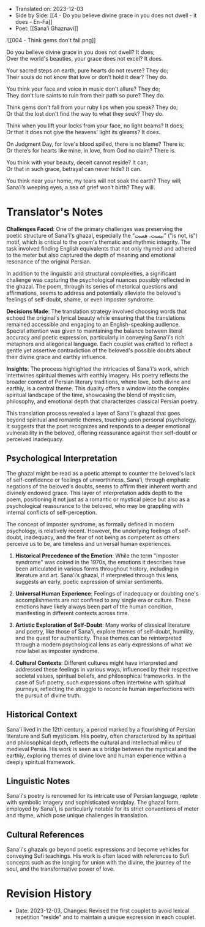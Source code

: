 
- Translated on: 2023-12-03  
- Side by Side: [[4 - Do you believe divine grace in you does not dwell - it does - En-Fa]]  
- Poet: [[Sana’i Ghaznavi]]

![[004 - Think gems don't fall.png]]

Do you believe divine grace in you does not dwell? It does;  
Over the world's beauties, your grace does not excel? It does.  

Your sacred steps on earth, pure hearts do not revere? They do;  
Their souls do not know that love or don’t hold it dear? They do.  

You think your face and voice in music don't allure? They do;  
They don't lure saints to ruin from their path so pure? They do.  

Think gems don't fall from your ruby lips when you speak? They do;  
Or that the lost don't find the way to what they seek? They do.  

Think when you lift your locks from your face, no light beams? It does;  
Or that it does not give the heavens' light its gleams? It does.  

On Judgment Day, for love's blood spilled, there is no blame? There is;  
Or there’s for hearts like mine, in love, from God no claim? There is.  

You think with your beauty, deceit cannot reside? It can;  
Or that in such grace, betrayal can never hide? It can.  

You think near your home, my tears will not soak the earth? They will;  
Sana’i’s weeping eyes, a sea of grief won’t birth? They will.

# Translator's Notes

**Challenges Faced**:
One of the primary challenges was preserving the poetic structure of Sana'i's ghazal, especially the “نیست، هست” ("is not, is") motif, which is critical to the poem's thematic and rhythmic integrity. The task involved finding English equivalents that not only rhymed and adhered to the meter but also captured the depth of meaning and emotional resonance of the original Persian.

In addition to the linguistic and structural complexities, a significant challenge was capturing the psychological nuances possibly reflected in the ghazal. The poem, through its series of rhetorical questions and affirmations, seems to address and potentially alleviate the beloved's feelings of self-doubt, shame, or even imposter syndrome.

**Decisions Made**:
The translation strategy involved choosing words that echoed the original's lyrical beauty while ensuring that the translations remained accessible and engaging to an English-speaking audience. Special attention was given to maintaining the balance between literal accuracy and poetic expression, particularly in conveying Sana'i's rich metaphors and allegorical language. Each couplet was crafted to reflect a gentle yet assertive contradiction of the beloved's possible doubts about their divine grace and earthly influence.

**Insights**:
The process highlighted the intricacies of Sana'i's work, which intertwines spiritual themes with earthly imagery. His poetry reflects the broader context of Persian literary traditions, where love, both divine and earthly, is a central theme. This duality offers a window into the complex spiritual landscape of the time, showcasing the blend of mysticism, philosophy, and emotional depth that characterizes classical Persian poetry.

This translation process revealed a layer of Sana'i's ghazal that goes beyond spiritual and romantic themes, touching upon personal psychology. It suggests that the poet recognizes and responds to a deeper emotional vulnerability in the beloved, offering reassurance against their self-doubt or perceived inadequacy.

## Psychological Interpretation

The ghazal might be read as a poetic attempt to counter the beloved's lack of self-confidence or feelings of unworthiness. Sana'i, through emphatic negations of the beloved's doubts, seems to affirm their inherent worth and divinely endowed grace. This layer of interpretation adds depth to the poem, positioning it not just as a romantic or mystical piece but also as a psychological reassurance to the beloved, who may be grappling with internal conflicts of self-perception.

The concept of imposter syndrome, as formally defined in modern psychology, is relatively recent. However, the underlying feelings of self-doubt, inadequacy, and the fear of not being as competent as others perceive us to be, are timeless and universal human experiences.

1. **Historical Precedence of the Emotion**: While the term "imposter syndrome" was coined in the 1970s, the emotions it describes have been articulated in various forms throughout history, including in literature and art. Sana'i’s ghazal, if interpreted through this lens, suggests an early, poetic expression of similar sentiments.

2. **Universal Human Experience**: Feelings of inadequacy or doubting one's accomplishments are not confined to any single era or culture. These emotions have likely always been part of the human condition, manifesting in different contexts across time.

3. **Artistic Exploration of Self-Doubt**: Many works of classical literature and poetry, like those of Sana'i, explore themes of self-doubt, humility, and the quest for authenticity. These themes can be reinterpreted through a modern psychological lens as early expressions of what we now label as imposter syndrome.
  
4. **Cultural Contexts**: Different cultures might have interpreted and addressed these feelings in various ways, influenced by their respective societal values, spiritual beliefs, and philosophical frameworks. In the case of Sufi poetry, such expressions often intertwine with spiritual journeys, reflecting the struggle to reconcile human imperfections with the pursuit of divine truth.

## Historical Context

Sana'i lived in the 12th century, a period marked by a flourishing of Persian literature and Sufi mysticism. His poetry, often characterized by its spiritual and philosophical depth, reflects the cultural and intellectual milieu of medieval Persia. His work is seen as a bridge between the mystical and the earthly, exploring themes of divine love and human experience within a deeply spiritual framework.

## Linguistic Notes

Sana'i's poetry is renowned for its intricate use of Persian language, replete with symbolic imagery and sophisticated wordplay. The ghazal form, employed by Sana'i, is particularly notable for its strict conventions of meter and rhyme, which pose unique challenges in translation.

## Cultural References

Sana'i's ghazals go beyond poetic expressions and become vehicles for conveying Sufi teachings. His work is often laced with references to Sufi concepts such as the longing for union with the divine, the journey of the soul, and the transformative power of love.
# Revision History

- Date: 2023-12-03, Changes: Revised the first couplet to avoid lexical repetition "reside" and to maintain a unique expression in each couplet.

